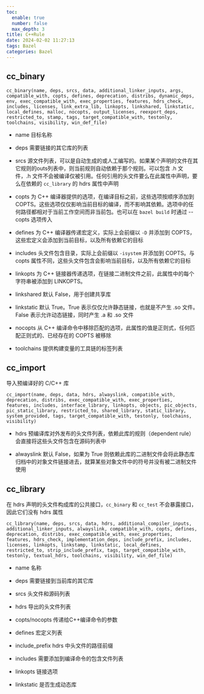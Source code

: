 ```yaml
---
toc:
  enable: true
  number: false
  max_depth: 3
title: C++Rule
date: 2024-02-02 11:27:13
tags: Bazel
categories: Bazel
---
```


## cc_binary

```
cc_binary(name, deps, srcs, data, additional_linker_inputs, args, compatible_with, copts, defines, deprecation, distribs, dynamic_deps, env, exec_compatible_with, exec_properties, features, hdrs_check, includes, licenses, link_extra_lib, linkopts, linkshared, linkstatic, local_defines, malloc, nocopts, output_licenses, reexport_deps, restricted_to, stamp, tags, target_compatible_with, testonly, toolchains, visibility, win_def_file)
```

- name 目标名称

- deps 需要链接的其它库的列表

- srcs 源文件列表，可以是自动生成的或人工编写的。如果某个声明的文件在其它规则的outs列表中，则当前规则自动依赖于那个规则。可以包含 .h 文件，.h 文件不会被编译仅被引用。任何引用的头文件要么在此属性中声明，要么在依赖的 `cc_library` 的 hdrs 属性中声明

- copts 为 C++ 编译器提供的选项，在编译目标之前，这些选项按顺序添加到 COPTS。这些选项仅仅影响当前目标的编译，而不影响其依赖。选项中的任何路径都相对于当前工作空间而非当前包。也可以在 `bazel build` 时通过 --copts 选项传入

- defines 为 C++ 编译器传递宏定义，实际上会前缀以 `-D` 并添加到 COPTS，这些宏定义会添加到当前目标，以及所有依赖它的目标

- includes 头文件包含目录，实际上会前缀以 `-isystem` 并添加到 COPTS。与 copts 属性不同，这些头文件包含会影响当前目标，以及所有依赖它的目标

- linkopts 为 C++ 链接器传递选项，在链接二进制文件之前，此属性中的每个字符串被添加到 LINKOPTS。

- linkshared 默认 False，用于创建共享库

- linkstatic 默认 True。True 表示仅仅允许静态链接，也就是不产生 .so 文件。False 表示允许动态链接，同时产生 .a 和 .so 文件

- nocopts 从 C++ 编译命令中移除匹配的选项，此属性的值是正则式，任何匹配正则式的、已经存在的 COPTS 被移除 

- toolchains 提供构建变量的工具链的标签列表 

## cc_import

导入预编译好的 C/C++ 库

```
cc_import(name, deps, data, hdrs, alwayslink, compatible_with, deprecation, distribs, exec_compatible_with, exec_properties, features, includes, interface_library, linkopts, objects, pic_objects, pic_static_library, restricted_to, shared_library, static_library, system_provided, tags, target_compatible_with, testonly, toolchains, visibility)

```

- hdrs 预编译库对外发布的头文件列表，依赖此库的规则（dependent rule）会直接将这些头文件包含在源码列表中

- alwayslink 默认 False，如果为 True 则依赖此库的二进制文件会将此静态库归档中的对象文件链接进去，就算某些对象文件中的符号并没有被二进制文件使用

## cc_library

在 hdrs 声明的头文件构成库的公共接口，`cc_binary` 和 `cc_test` 不会暴露接口，因此它们没有 hdrs 属性



```
cc_library(name, deps, srcs, data, hdrs, additional_compiler_inputs, additional_linker_inputs, alwayslink, compatible_with, copts, defines, deprecation, distribs, exec_compatible_with, exec_properties, features, hdrs_check, implementation_deps, include_prefix, includes, licenses, linkopts, linkstamp, linkstatic, local_defines, restricted_to, strip_include_prefix, tags, target_compatible_with, testonly, textual_hdrs, toolchains, visibility, win_def_file)
```

- name 名称

- deps 需要链接到当前库的其它库

- srcs 头文件和源码列表

- hdrs 导出的头文件列表

- copts/nocopts	传递给C++编译命令的参数

- defines 宏定义列表

- include_prefix hdrs 中头文件的路径前缀

- includes 需要添加到编译命令的包含文件列表

- linkopts 链接选项

- linkstatic 是否生成动态库